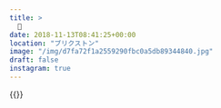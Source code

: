 ```yaml
---
title: >
  🌄
date: 2018-11-13T08:41:25+00:00
location: "ブリクストン"
image: "/img/d7fa72f1a2559290fbc0a5db89344840.jpg"
draft: false
instagram: true
---
```


{{<photo src="/img/d7fa72f1a2559290fbc0a5db89344840.jpg">}}
